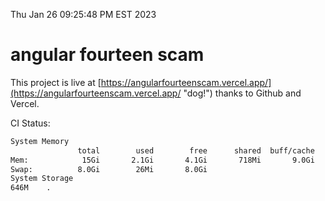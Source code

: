 Thu Jan 26 09:25:48 PM EST 2023

# angular fourteen scam


This project is live at [https://angularfourteenscam.vercel.app/](https://angularfourteenscam.vercel.app/ "dog!") thanks to Github and Vercel.

CI Status: 

```bash
System Memory
               total        used        free      shared  buff/cache   available
Mem:            15Gi       2.1Gi       4.1Gi       718Mi       9.0Gi        12Gi
Swap:          8.0Gi        26Mi       8.0Gi
System Storage
646M	.
